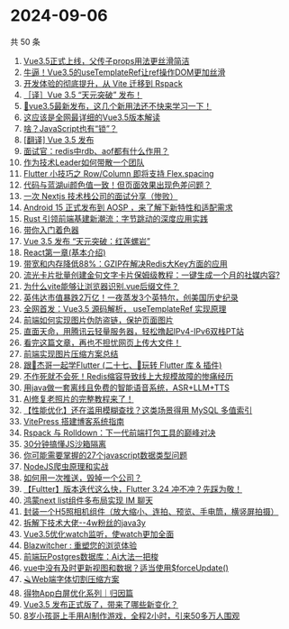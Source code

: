 # 2024-09-06

共 50 条

<!-- BEGIN JUEJIN -->
<!-- 最后更新时间 2024-09-06 00:01:02 +0800 -->
1. [Vue3.5正式上线，父传子props用法更丝滑简洁](https://juejin.cn/post/7410333135118090279)
1. [牛逼！Vue3.5的useTemplateRef让ref操作DOM更加丝滑](https://juejin.cn/post/7410259203175088138)
1. [开发体验的彻底提升，从 Vite 迁移到 Rspack](https://juejin.cn/post/7410189359180415002)
1. [［译］Vue 3.5 “天元突破” 发布！](https://juejin.cn/post/7410316451962142731)
1. [📢vue3.5最新发布，这几个新用法还不快来学习一下！](https://juejin.cn/post/7410241410371338240)
1. [这应该是全网最详细的Vue3.5版本解读](https://juejin.cn/post/7410673952345063474)
1. [啥？JavaScript也有“锁”？](https://juejin.cn/post/7409999990284697640)
1. [[翻译] Vue 3.5 发布](https://juejin.cn/post/7410246838995615796)
1. [面试官：redis中rdb、aof都有什么作用？](https://juejin.cn/post/7410220431821979648)
1. [作为技术Leader如何带散一个团队](https://juejin.cn/post/7410710728783413299)
1. [Flutter 小技巧之 Row/Column 即将支持  Flex.spacing](https://juejin.cn/post/7410222585210175539)
1. [代码与蓝湖ui颜色值一致！但页面效果出现色差问题？](https://juejin.cn/post/7410712345226035200)
1. [一次 Nextjs 技术栈公司的面试分享（惨败）](https://juejin.cn/post/7410289323737792539)
1. [Android 15 正式发布到 AOSP ，来了解下新特性和适配需求](https://juejin.cn/post/7410645914585317403)
1. [Rust 引领前端基建新潮流：字节跳动的深度应用实践](https://juejin.cn/post/7410352164978196531)
1. [带你入门着色器](https://juejin.cn/post/7409497125863407616)
1. [Vue 3.5 发布  “天元突破：红莲螺岩”](https://juejin.cn/post/7410332836514283520)
1. [React第一章(基本介绍)](https://juejin.cn/post/7410313831271776256)
1. [带宽和内存降低88%：GZIP在解决Redis大Key方面的应用](https://juejin.cn/post/7410289323737743387)
1. [流光卡片批量创建金句文字卡片保姆级教程：一键生成一个月的社媒内容?](https://juejin.cn/post/7409197804680527906)
1. [为什么vite能够让浏览器识别.vue后缀文件？](https://juejin.cn/post/7409991384970166298)
1. [英伟达市值暴跌2万亿！一夜蒸发3个英特尔，创美国历史纪录](https://juejin.cn/post/7410601890792276009)
1. [全网首发：Vue3.5 源码解析， useTemplateRef 实现原理](https://juejin.cn/post/7410321051782037538)
1. [前端如何实现图片伪防盗链，保护页面图片](https://juejin.cn/post/7410224960298041394)
1. [直面天命，用腾讯云轻量服务器，轻松撸起IPv4-IPv6双栈PT站](https://juejin.cn/post/7410601536126582819)
1. [看完这篇文章，再也不担忧网页上传大文件！](https://juejin.cn/post/7409913195660673034)
1. [前端实现图片压缩方案总结](https://juejin.cn/post/7409869765176475686)
1. [跟🤡杰哥一起学Flutter (二十七、🍞玩转 Flutter 库 & 插件)](https://juejin.cn/post/7409681956697276479)
1. [不作死就不会死！Redis缩容导致线上大规模故障的惨痛经历](https://juejin.cn/post/7409333772967526426)
1. [用java做一套离线且免费的智能语音系统，ASR+LLM+TTS](https://juejin.cn/post/7409329136555048999)
1. [AI修复老照片的完整教程来了！](https://juejin.cn/post/7410313831271596032)
1. [【性能优化】还在滥用模糊查找？这类场景得用 MySQL 多值索引](https://juejin.cn/post/7409872370137890866)
1. [VitePress 搭建博客系统指南](https://juejin.cn/post/7409865546197893171)
1. [Rspack 与 Rolldown：下一代前端打包工具的巅峰对决](https://juejin.cn/post/7410632177824399386)
1. [30分钟搞懂JS沙箱隔离](https://juejin.cn/post/7410347763898597388)
1. [你可能需要掌握的27个javascript数据类型问题](https://juejin.cn/post/7409965011941163020)
1. [ NodeJS爬虫原理和实战](https://juejin.cn/post/7409991384969576474)
1. [如何用一次推送，毁掉一个公司？](https://juejin.cn/post/7409869765177606182)
1. [【Fultter】版本迭代这么快，Flutter 3.24 冲不冲？先踩为敬！](https://juejin.cn/post/7410599171122839591)
1. [鸿蒙next list组件多布局实现  IM 聊天](https://juejin.cn/post/7410224960298057778)
1. [封装一个H5照相机组件（放大缩小、连拍、预览、手电筒，横竖屏拍摄）](https://juejin.cn/post/7410209171801325606)
1. [拆解下技术大佬--4w粉丝的java3y](https://juejin.cn/post/7410760487812464640)
1. [Vue3.5优化watch监听，使watch更加全面](https://juejin.cn/post/7410598565863800842)
1. [Blazwitcher : 重塑您的浏览体验](https://juejin.cn/post/7409882784057819147)
1. [前端玩Postgres数据库：Ai大法一把梭](https://juejin.cn/post/7409865546198695987)
1. [vue中没有及时更新视图和数据？适当使用$forceUpdate()](https://juejin.cn/post/7409668839199817778)
1. [🪒Web端字体切割压缩方案](https://juejin.cn/post/7410062139275198504)
1. [得物App白屏优化系列｜归因篇](https://juejin.cn/post/7409962321340039178)
1. [Vue3.5 发布正式版了，带来了哪些新变化？](https://juejin.cn/post/7410438329239420962)
1. [8岁小孩哥上手用AI制作游戏，全程2小时，引来50多万人围观](https://juejin.cn/post/7410017851627601961)
<!-- END JUEJIN -->